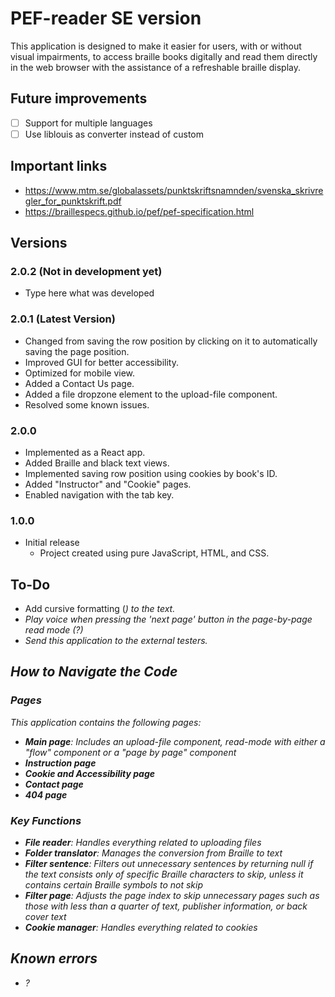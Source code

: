 # PEF-reader SE version
This application is designed to make it easier for users, with or without visual impairments, to access braille books digitally and read them directly in the web browser with the assistance of a refreshable braille display.

## Future improvements
- [ ] Support for multiple languages
- [ ] Use liblouis as converter instead of custom

## Important links
- https://www.mtm.se/globalassets/punktskriftsnamnden/svenska_skrivregler_for_punktskrift.pdf
- https://braillespecs.github.io/pef/pef-specification.html

## Versions

### 2.0.2 (Not in development yet)
  - Type here what was developed 

### 2.0.1 (Latest Version)
  - Changed from saving the row position by clicking on it to automatically saving the page position.
  - Improved GUI for better accessibility.
  - Optimized for mobile view.
  - Added a Contact Us page.
  - Added a file dropzone element to the upload-file component.
  - Resolved some known issues.

### 2.0.0
  - Implemented as a React app.
  - Added Braille and black text views.
  - Implemented saving row position using cookies by book's ID.
  - Added "Instructor" and "Cookie" pages.
  - Enabled navigation with the tab key.
  
### 1.0.0 
- Initial release
  - Project created using pure JavaScript, HTML, and CSS.

## To-Do 
  - Add cursive formatting (<em>) to the text.
  - Play voice when pressing the 'next page' button in the page-by-page read mode (?)
  - Send this application to the external testers.


## How to Navigate the Code

### Pages
This application contains the following pages:

- **Main page**: Includes an upload-file component, read-mode with either a "flow" component or a "page by page" component
- **Instruction page**
- **Cookie and Accessibility page**
- **Contact page**
- **404 page**

### Key Functions
- **File reader**: Handles everything related to uploading files
- **Folder translator**: Manages the conversion from Braille to text
- **Filter sentence**: Filters out unnecessary sentences by returning null if the text consists only of specific Braille characters to skip, unless it contains certain Braille symbols to not skip
- **Filter page**: Adjusts the page index to skip unnecessary pages such as those with less than a quarter of text, publisher information, or back cover text
- **Cookie manager**: Handles everything related to cookies


## Known errors

- ?